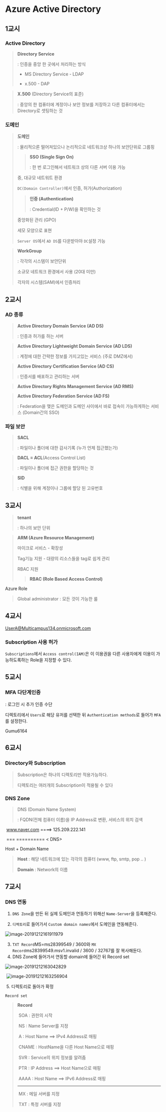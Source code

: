 # Azure Active Directory

## 1교시

### Active Directory

> **Directory Service**
>
> : 인증을 중앙 한 곳에서 처리하는 방식
>
> - MS Directory Service - LDAP
>
> - x.500 - DAP



> **X.500** (Directory Service의 표준)
>
> : 중앙의 한 컴퓨터에 계정이나 보안 정보를 저장하고 다른 컴퓨터에서는 Directory로 셋팅하는 것 



### 도메인

> **도메인** 
>
> : 물리적으론 떨어져있으나 논리적으로 네트워크상 하나의 보안단위로 그룹핑
>
> > **SSO (Single Sign On)**
> >
> > : 한 번 로그인해서 네트워크 상의 다른 서버 이용 가능
>
> 중, 대규모 네트워트 환경
>
> `DC(Domain Controller)`에서 인증, 허가(Authorization)
>
> > **인증 (Authentication)**
> >
> > : Credential(ID + P/W)을 확인하는 것
>
> 중앙화된 관리 (GPO)
>
> 세모 모양으로 표현
>
> `Server OS`에서 `AD DS`를 다운받아야  `DC`설정 가능



> **WorkGroup**
>
> : 각각의 시스템이 보안단위
>
> 소규모 네트워크 환경에서 사용 (20대 미만)
>
> 각자의 시스템(SAM)에서 인증처리



## 2교시

### AD 종류

> **Active Directory Domain Service (AD DS)**
>
> : 인증과 허가를 하는 서버



> **Active Directory Lightweight Domain Service (AD LDS)**
>
> : 계정에 대한 간략한 정보를 가지고있는 서비스 (주로 DMZ에서)



> **Active Directory Certification Service (AD CS)**
>
> : 인증서를 배포하고 관리하는 서버



> **Active Directory Rights Management Service (AD RMS)**



> **Active Directory Federation Service (AD FS)**
>
> : Federation을 맺은 도메인과 도메인 사이에서 바로 접속이 가능하게하는 서비스 (Domain간의 SSO)



### 파일 보안

> **SACL**
>
> : 파일이나 폴더에 대한 감사기록 (누가 언제 접근했는가)

> **DACL = ACL**(Access Control List)
>
> : 파일이나 폴더에 접근 권한을 할당하는 것



> **SID**
>
> : 식별을 위해 계정이나 그룹에 할당 된 고유번호



## 3교시

> **tenant**
>
> : 하나의 보안 단위

> 

> **ARM (Azure Resource Management)**
>
> 마이크로 서비스 - 확장성
>
> Tag기능 지원 - 대량의 리소스들을 tag로 쉽게 관리
>
> RBAC 지원
>
> > **RBAC (Role Based Access Control)**



Azure Role

> Global administrator : 모든 것이 가능한 룰



## 4교시

UserA@Multicampus134.onmicrosoft.com

### Subscription 사용 허가

`Subscriptions`에서 `Access control(IAM)`은 이 이용권을 다른 사용자에게 이용이 가능하도록하는 Role을 지정할 수 있다.

## 5교시

### **MFA** 다**단**계인증

: 로그인 시 추가 인증 수단

디렉토리에서 `Users`로 해당 유저를 선택한 뒤 `Authentication methods`로 들어가 `MFA`를 설정한다.

Gumu6164

## 6교시

### Directory와 Subscription

> Subscription은 하나의 디렉토리만 적용가능하다. 
>
> 디렉토리는 여러개의 Subscription이 적용될 수 있다

### DNS Zone

> DNS (Domain Name System)
>
> : FQDN(전체 컴퓨터 이름)을 IP Address로 변환, 서비스의 위치 검색



​	www.naver.com         ====>  125.209.222.141

​     ===  ==========    < DNS>

Host   +  Domain Name

> **Host** : 해당 네트워크에 있는 각각의 컴퓨터                                			(www, ftp, smtp, pop .. )
>
> **Domain** : Network의 이름

## 7교시

### DNS 연동

1. `DNS Zone`을 만든 뒤 실제 도메인과 연동하기 위해선 `Name-Server`을 등록해준다.

2. `디렉토리`로 들어가서 `Custom domain names`에서 도메인을 연동해준다.

![image-20191212161911979](images/image-20191212161911979.png)

3. `TXT Record`MS=ms28399549 / 3600와 `MX Record`ms28399549.msv1.invalid / 3600 / 32767를 잘 복사해둔다.
4. DNS Zone에 들어가서 연동할 domain에 들어간 뒤 Record set

![image-20191212163042829](images/image-20191212163042829.png)

​	![image-20191212163256904](images/image-20191212163256904.png)

​	5. 디렉토리로 돌아가 확정

`Record set`

> **Record**
>
> ​	SOA	  : 권한의 시작
>
> ​	NS		 : Name Server를 지정
>
> ​	A			: Host Name ==> IPv4 Address로 매핑
>
> ​	CNAME : HostName을 다른 Host Name으로 매핑
>
> ​	SVR		: Service의 위치 정보를 알려줌
>
> ​	PTR		: IP Address ==> Host Name으로 매핑
>
> ​	AAAA	 : Host Name ==> IPv6 Address로 매핑
>
> ---
>
> ​	MX		 : 메일 서버를 지정 
>
> ​	TXT		: 특정 서버를 지정



